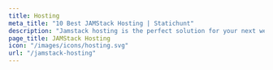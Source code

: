 ```yaml
---
title: Hosting
meta_title: "10 Best JAMStack Hosting | Statichunt"
description: "Jamstack hosting is the perfect solution for your next web project. These different hosting options perfect for hugo,nextjs,jekyll,gatsby,astro js,nuxtjs website"
page_title: JAMStack Hosting
icon: "/images/icons/hosting.svg"
url: "/jamstack-hosting"
---
```

